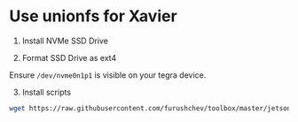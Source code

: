 # Use unionfs for Xavier

1. Install NVMe SSD Drive

2. Format SSD Drive as ext4

  Ensure `/dev/nvme0n1p1` is visible on your tegra device.

3. Install scripts

  ```bash
  wget https://raw.githubusercontent.com/furushchev/toolbox/master/jetson_xavier/install.sh -O - | bash -
  ```
